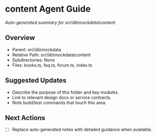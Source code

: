 ﻿# content Agent Guide
*Auto-generated summary for src\lib\mockdata\content*

## Overview
- Parent: src\lib\mockdata
- Relative Path: src\lib\mockdata\content
- Subdirectories: None
- Files: books.ts, faq.ts, forum.ts, index.ts

## Suggested Updates
- Describe the purpose of this folder and key modules.
- Link to relevant design docs or service contracts.
- Note build/test commands that touch this area.

## Next Actions
- [ ] Replace auto-generated notes with detailed guidance when available.
